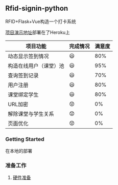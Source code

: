 ## Rfid-signin-python
RFID+Flask+Vue构造一个打卡系统

[项目演示地址](https://flask-serialshow.herokuapp.com/)部署在了Heroku上

项目功能 | 完成情况 | 满意度
------------ | ---------- | -----------
动态显示签到情况|     :smiley: | 80%
构造在线用户（课堂）池 | :smiley: | 95%
查询签到记录 | :smiley: | 70%
用户注册 | :smiley: | 80%
课堂绑定学生 | :smiley: | 80%
URL加密 | :worried: | 0%
解除课堂与学生关系 | :worried: | 0%
页面优化 | :worried: | 0%

### Getting Started
在本地的部署
### 准备工作
1. [硬件准备](https://github.com/zhazhalaila/rfid-signin-python/blob/master/docs/%E7%A1%AC%E4%BB%B6%E5%87%86%E5%A4%87.md)
